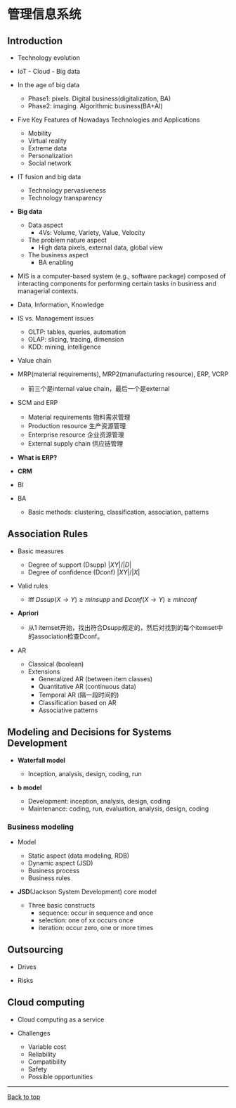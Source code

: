 # 管理信息系统

## Introduction

- Technology evolution

- IoT - Cloud - Big data

- In the age of big data
    - Phase1: pixels. Digital business(digitalization, BA)
    - Phase2: imaging. Algorithmic business(BA+AI)

- Five Key Features of Nowadays Technologies and Applications
    - Mobility
    - Virtual reality
    - Extreme data
    - Personalization
    - Social network

- IT fusion and big data
    - Technology pervasiveness
    - Technology transparency

- **Big data**
    - Data aspect
        - 4Vs: Volume, Variety, Value, Velocity
    - The problem nature aspect
        - High data pixels, external data, global view
    - The business aspect
        - BA enabling

- MIS is a computer-based system (e.g., software package) composed of interacting components for performing certain tasks in business and managerial contexts. 

- Data, Information, Knowledge

- IS vs. Management issues
    - OLTP: tables, queries, automation
    - OLAP: slicing, tracing, dimension
    - KDD: mining, intelligence

- Value chain

- MRP(material requirements), MRP2(manufacturing resource), ERP, VCRP
    - 前三个是internal value chain，最后一个是external

- SCM and ERP
    - Material requirements 物料需求管理
    - Production resource 生产资源管理
    - Enterprise resource 企业资源管理
    - External supply chain 供应链管理

- **What is ERP?**

- **CRM**

- BI

- BA
    - Basic methods: clustering, classification, association, patterns

## Association Rules

- Basic measures
    - Degree of support (Dsupp) $|XY|/|D|$
    - Degree of confidence (Dconf) $|XY|/|X|$

- Valid rules
    - Iff $Dssup(X \rightarrow Y) \geq minsupp$ and $Dconf(X \rightarrow Y) \geq minconf$

- **Apriori**
    - 从1 itemset开始，找出符合Dsupp规定的，然后对找到的每个itemset中的association检查Dconf。

- AR
    - Classical (boolean)
    - Extensions
        - Generalized AR (between item classes)
        - Quantitative AR (continuous data)
        - Temporal AR (隔一段时间的)
        - Classification based on AR
        - Associative patterns

## Modeling and Decisions for Systems Development

- **Waterfall model**
    - Inception, analysis, design, coding, run

- **b model**
    - Development: inception, analysis, design, coding
    - Maintenance: coding, run, evaluation, analysis, design, coding

### Business modeling

- Model
    - Static aspect (data modeling, RDB)
    - Dynamic aspect (JSD)
    - Business process
    - Business rules

- **JSD**(Jackson System Development) core model
    - Three basic constructs
        - sequence: occur in sequence and once
        - selection: one of xx occurs once
        - iteration: occur zero, one or more times

## **Outsourcing**

- Drives

- Risks

## **Cloud computing**

- Cloud computing as a service

- Challenges
    - Variable cost
    - Reliability
    - Compatibility
    - Safety
    - Possible opportunities

---

[Back to top](#管理信息系统)